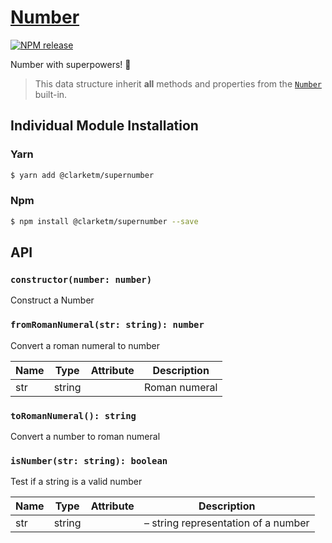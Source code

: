 # [Number](https://www.npmjs.com/package/@clarketm/supernumber)

[![NPM release](https://img.shields.io/npm/v/@clarketm/supernumber.svg)](https://www.npmjs.com/package/@clarketm/supernumber)

Number with superpowers! 💪

> This data structure inherit **all** methods and properties from the [`Number`](https://developer.mozilla.org/en-US/docs/Web/JavaScript/Reference/Global_Objects/Number) built-in.

## Individual Module Installation

### Yarn

```bash
$ yarn add @clarketm/supernumber
```

### Npm

```bash
$ npm install @clarketm/supernumber --save
```

## API

### `constructor(number: number)`

Construct a Number

### `fromRomanNumeral(str: string): number`

Convert a roman numeral to number

| Name | Type   | Attribute | Description   |
| ---- | ------ | --------- | ------------- |
| str  | string |           | Roman numeral |

### `toRomanNumeral(): string`

Convert a number to roman numeral

### `isNumber(str: string): boolean`

Test if a string is a valid number

| Name | Type   | Attribute | Description                         |
| ---- | ------ | --------- | ----------------------------------- |
| str  | string |           | – string representation of a number |
